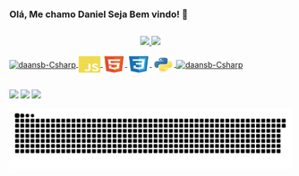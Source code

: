 ### Olá, Me chamo Daniel Seja Bem vindo! 👋



##



<div align="center">
  <a href="https://github.com/daansb1">
  <img height="180em" src="https://github-readme-stats.vercel.app/api?username=daansb1&show_icons=true&theme=dark&include_all_commits=true&count_private=true"/>
  <img height="180em" src="https://github-readme-stats.vercel.app/api/top-langs/?username=daansb1&layout=compact&langs_count=7&theme=dark"/>
</div>
<div style="display: inline_block"><br>
  <img align="center" alt="daansb-Csharp" height="30" width="40" src="https://cdn.jsdelivr.net/gh/devicons/devicon/icons/php/php-original.svg">
  <img align="center" alt="daansb-Js" height="30" width="40" src="https://raw.githubusercontent.com/devicons/devicon/master/icons/javascript/javascript-plain.svg">
  <img align="center" alt="daansb-HTML" height="30" width="40" src="https://raw.githubusercontent.com/devicons/devicon/master/icons/html5/html5-original.svg">
  <img align="center" alt="daansb-CSS" height="30" width="40" src="https://raw.githubusercontent.com/devicons/devicon/master/icons/css3/css3-original.svg">
  <img align="center" alt="daansb-Python" height="30" width="40" src="https://raw.githubusercontent.com/devicons/devicon/master/icons/python/python-original.svg">
  <img align="center" alt="daansb-Csharp" height="30" width="40" src="https://cdn.jsdelivr.net/gh/devicons/devicon/icons/jquery/jquery-original-wordmark.svg">
  
  
</div>

##
  
<div> 
  <a href = "mailto:dbento001@gmail.com"><img src="https://img.shields.io/badge/-Gmail-%23333?style=for-the-badge&logo=gmail&logoColor=white" target="_blank"></a>
  <a href="https://www.linkedin.com/in/daniel-bento-1a1b96165" target="_blank"><img src="https://img.shields.io/badge/-LinkedIn-%230077B5?style=for-the-badge&logo=linkedin&logoColor=white" target="_blank"></a> 
  </a>
   <a href="" target="_blank"><img src="https://img.shields.io/badge/Discord-7289DA?style=for-the-badge&logo=discord&logoColor=white" target="_blank"></a> 
 
  ![Snake animation](https://github.com/daansb1/daansb1/blob/output/github-contribution-grid-snake.svg)
 
</div>
